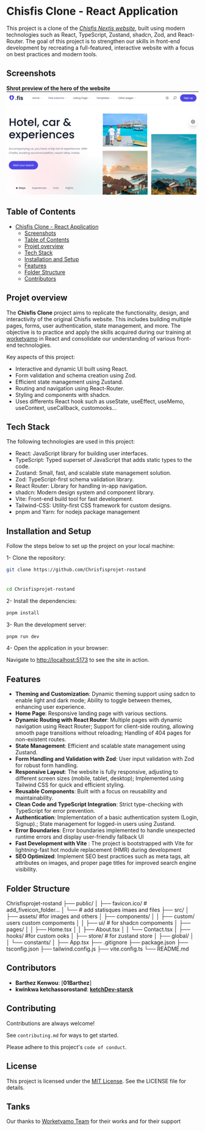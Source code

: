 
# Chisfis Clone - React Application

This project is a clone of the [*Chisfis Nextjs website*](https://chisfis-nextjs.vercel.app/), built using modern technologies such as React, TypeScript, Zustand, shadcn, Zod, and React-Router. The goal of this project is to strengthen our skills in front-end development by recreating a full-featured, interactive website with a focus on best practices and modern tools.

## Screenshots

**Shrot preview of the hero of the website**
![preview img](public/preview.png)

## Table of Contents

- [Chisfis Clone - React Application](#chisfis-clone---react-application)
  - [Screenshots](#screenshots)
  - [Table of Contents](#table-of-contents)
  - [Projet overview](#projet-overview)
  - [Tech Stack](#tech-stack)
  - [Installation and Setup](#installation-and-setup)
  - [Features](#features)
  - [Folder Structure](#folder-structure)
  - [Contributors](#contributors)
 

## Projet overview

The **Chisfis Clone** project aims to replicate the functionality, design, and interactivity of the original Chisfis website. This includes building multiple pages, forms, user authentication, state management, and more. The objective is to practice and apply the skills acquired during our training at [worketyamo](https://worketyamo.com/) in React and consolidate our understanding of various front-end technologies.

Key aspects of this project:

- Interactive and dynamic UI built using React.
- Form validation and schema creation using Zod.
- Efficient state management using Zustand.
- Routing and navigation using React-Router.
- Styling and components with shadcn.
- Uses differents React hook such as useState, useEffect, useMemo, useContext, useCallback, customooks...

## Tech Stack

The following technologies are used in this project:

- React: JavaScript library for building user interfaces.
- TypeScript: Typed superset of JavaScript that adds static types to the code.
- Zustand: Small, fast, and scalable state management solution.
- Zod: TypeScript-first schema validation library.
- React Router: Library for handling in-app navigation.
- shadcn: Modern design system and component library.
- Vite: Front-end build tool for fast development.
- Tailwind-CSS: Utility-first CSS framework for custom designs.
- pnpm and Yarn: for nodejs package management

## Installation and Setup

Follow the steps below to set up the project on your local machine:

1- Clone the repository:

```bash
git clone https://github.com/Chrisfisprojet-rostand


cd Chrisfisprojet-rostand
```

2- Install the dependencies:

```bash
pnpm install
```

3- Run the development server:

```bash
pnpm run dev
```

4- Open the application in your browser:

Navigate to <http://localhost:5173> to see the site in action.

## Features

- **Theming and Customization**: Dynamic theming support using sadcn to enable light and dark mode; Ability to toggle between themes, enhancing user experience.
- **Home Page**: Responsive landing page with various sections.
- **Dynamic Routing with React Router**: Multiple pages with dynamic navigation using React Router; Support for client-side routing, allowing smooth page transitions without reloading; Handling of 404 pages for non-existent routes.
- **State Management**: Efficient and scalable state management using Zustand.
- **Form Handling and Validation with Zod**: User input validation with Zod for robust form handling.
- **Responsive Layout**: The website is fully responsive, adjusting to different screen sizes (mobile, tablet, desktop); Implemented using Tailwind CSS for quick and efficient styling.
- **Reusable Components**: Built with a focus on reusability and maintainability.
- **Clean Code and TypeScript Integration**: Strict type-checking with TypeScript for error prevention.
- **Authentication**: Implementation of a basic authentication system (Login, Signup).; State management for logged-in users using Zustand.
- **Error Boundaries**: Error boundaries implemented to handle unexpected runtime errors and display user-friendly fallback UI
- **Fast Development with Vite** : The project is bootstrapped with Vite for lightning-fast hot module replacement (HMR) during development
- **SEO Optimized**: Implement SEO best practices such as meta tags, alt attributes on images, and proper page titles for improved search engine visibility.

## Folder Structure

Chrisfisprojet-rostand
├── public/
│   ├── favicon.ico/ # add_fiveicon_folder...
│   └──   # add statisques imaes and files
├── src/
│   ├── assets/ #for images and others
│   ├── components/
│   │   ├── custom/ users custom compoments
│   │   ├── ui/ # for shadcn compoments
│   ├── pages/
│   │   ├── Home.tsx
│   │   ├── About.tsx
│   │   └── Contact.tsx
│   ├── hooks/ #for custom ooks
│   ├── store/ # for  zustand store
│   ├── global/
│   │   └── constants/
│   ├── App.tsx
├── .gitignore
├── package.json
├── tsconfig.json
├── tailwind.config.js
├── vite.config.ts
└── README.md

## Contributors

- **Barthez Kenwou**: [**01Barthez**]
- **kwinkwa ketchassorostand**: [**ketchDev-starck**](https://github.com/ketchDev-starck)


## Contributing

Contributions are always welcome!

See `contributing.md` for ways to get started.

Please adhere to this project's `code of conduct`.

## License

This project is licensed under the
[MIT License](https://choosealicense.com/licenses/mit/). See the LICENSE file for details.

## Tanks

Our thanks to [Worketyamo Team](https://worketyamo.com/) for their works and for their support
